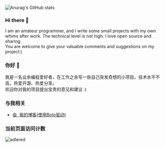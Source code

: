 ![Anurag's GitHub stats](https://github-readme-stats.vercel.app/api?username=solitude-mix&show_icons=true&theme=transparent)
### Hi there 👋

I am an amateur programmer, and I write some small projects with my own whims after work.  The technical level is not high.  I love open source and sharing.  
You are welcome to give your valuable comments and suggestions on my project:)

### 你好 👋

我是一名业余编程爱好者，在工作之余写一些自己突发奇想的小项目。技术水平不高，热爱开源、热爱分享。  
欢迎你对我的项目提出宝贵的意见和建议 :) 

<!--
**solitude-mix/solitude-mix** is a ✨ _special_ ✨ repository because its `README.md` (this file) appears on your GitHub profile.

Here are some ideas to get you started:

- 🔭 I’m currently working on ...
- 🌱 I’m currently learning ...
- 👯 I’m looking to collaborate on ...
- 🤔 I’m looking for help with ...
- 💬 Ask me about ...
- 📫 How to reach me: ...
- 😄 Pronouns: ...
- ⚡ Fun fact: ...
-->
### 与我相关 
* [😄&nbsp;&nbsp;我的博客\(使用Bolo驱动\)](http://www.zts521.top)
<!-- * [🐧&nbsp;&nbsp;通过QQ与我联系](http://wpa.qq.com/msgrd?v=3&uin=330701411&site=qq&menu=yes) -->

### 当前页面访问计数

![adlered](https://count.getloli.com/get/@solitude-mix)
